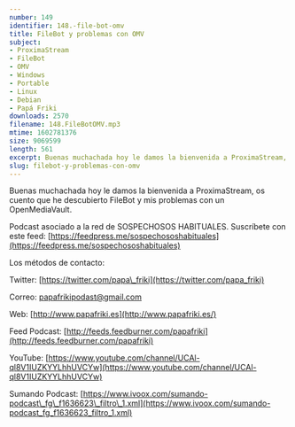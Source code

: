 ```yaml
---
number: 149
identifier: 148.-file-bot-omv
title: FileBot y problemas con OMV
subject:
- ProximaStream
- FileBot
- OMV
- Windows
- Portable
- Linux
- Debian
- Papá Friki
downloads: 2570
filename: 148.FileBotOMV.mp3
mtime: 1602781376
size: 9069599
length: 561
excerpt: Buenas muchachada hoy le damos la bienvenida a ProximaStream, os cuento que he descubierto FileBot y mis problemas con un OpenMediaVault
slug: filebot-y-problemas-con-omv
---
```

Buenas muchachada hoy le damos la bienvenida a ProximaStream, os cuento que he descubierto FileBot y mis problemas con un OpenMediaVault.

Podcast asociado a la red de SOSPECHOSOS HABITUALES. Suscríbete con este feed: [https://feedpress.me/sospechososhabituales](https://feedpress.me/sospechososhabituales)

Los métodos de contacto:

Twitter: [https://twitter.com/papa\_friki](https://twitter.com/papa_friki)

Correo: [papafrikipodast@gmail.com](https://archive.org/details/papafrikipodast@gmail.com)

Web: [http://www.papafriki.es](http://www.papafriki.es/)

Feed Podcast: [http://feeds.feedburner.com/papafriki](http://feeds.feedburner.com/papafriki)

YouTube: [https://www.youtube.com/channel/UCAl-ql8V1IUZKYYLhhUVCYw](https://www.youtube.com/channel/UCAl-ql8V1IUZKYYLhhUVCYw)

Sumando Podcast: [https://www.ivoox.com/sumando-podcast\_fg\_f1636623\_filtro\_1.xml](https://www.ivoox.com/sumando-podcast_fg_f1636623_filtro_1.xml)